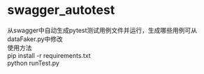 # swagger_autotest
从swagger中自动生成pytest测试用例文件并运行，生成哪些用例可从dataFaker.py中修改<br>
使用方法<br>
pip install -r requirements.txt<br>
python runTest.py<br>
